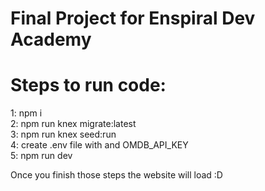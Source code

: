 # Final Project for Enspiral Dev Academy

# Steps to run code:

1: npm i </br>
2: npm run knex migrate:latest </br>
3: npm run knex seed:run </br>
4: create .env file with and OMDB_API_KEY </br>
5: npm run dev </br>

Once you finish those steps the website will load :D